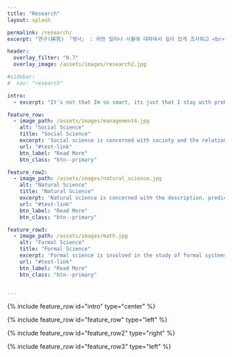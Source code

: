 ```yaml
---
title: "Research"
layout: splash

permalink: /research/
excerpt: "연구(硏究) 「명사」 : 어떤 일이나 사물에 대하여서 깊이 있게 조사하고 <br> 생각하여 진리를 따져 보는 일 <br> - \"연구\", 『표준국어대사전』, 국립국어원 (2018)"

header:
  overlay_filter: "0.7"
  overlay_image: /assets/images/research2.jpg

#sidebar:
#  nav: "research"

intro: 
  - excerpt: "It's not that Im so smart, its just that I stay with problems longer - Albert Einstein - "

feature_row:
  - image_path: /assets/images/management4.jpg
    alt: "Social Science"
    title: "Social Science"
    excerpt: 'Social science is concerned with society and the relationships among individuals within a society'
    url: "#test-link"
    btn_label: "Read More"
    btn_class: "btn--primary"

feature_row2:
  - image_path: /assets/images/natural_science.jpg
    alt: "Natural Science"
    title: "Natural Science"
    excerpt: 'Natural science is concerned with the description, prediction, and understanding of natural phenomena based on empirical evidence from observation and experimentation.'
    url: "#test-link"
    btn_label: "Read More"
    btn_class: "btn--primary"

feature_row3:
  - image_path: /assets/images/math.jpg
    alt: "Formal Science"
    title: "Formal Science"
    excerpt: 'Formal science is involved in the study of formal systems. It includes mathematics, systems theory, and theoretical computer science.'
    url: "#test-link"
    btn_label: "Read More"
    btn_class: "btn--primary"


---
```




{% include feature_row id="intro" type="center" %}

{% include feature_row id="feature_row" type="left" %}

{% include feature_row id="feature_row2" type="right" %}

{% include feature_row id="feature_row3" type="left" %}